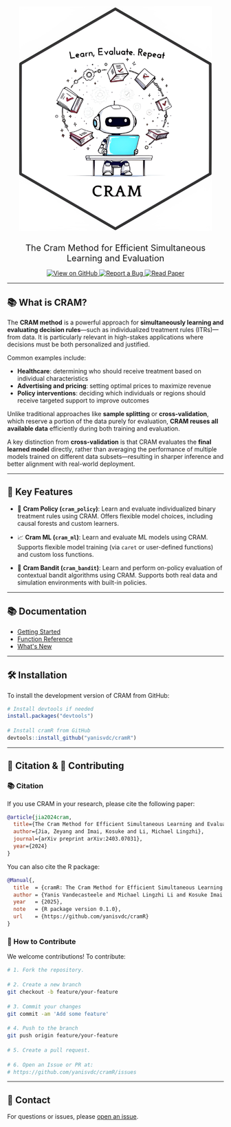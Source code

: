 
<div align="center">
  <img src="man/figures/cram_logo.png" alt="CRAM Logo" width="450" style="margin-bottom: 1.5rem;" />
  <p style="font-size: 1.25rem; max-width: 800px; margin: 0 auto;">
    The Cram Method for Efficient Simultaneous Learning and Evaluation
  </p>
</div>


<p align="center">
  <a href="https://github.com/yanisvdc/cramR">
    <img src="https://img.shields.io/badge/View%20on-GitHub-black?logo=github" alt="View on GitHub">
  </a>
  <a href="https://github.com/yanisvdc/cramR/issues">
    <img src="https://img.shields.io/badge/Report%20a%20Bug-red?logo=bugatti" alt="Report a Bug">
  </a>
  <a href="https://arxiv.org/abs/2403.07031">
    <img src="https://img.shields.io/badge/Read%20Paper-blue?logo=bookstack" alt="Read Paper">
  </a>
</p>

---

## 📚 What is CRAM?

The **CRAM method** is a powerful approach for **simultaneously learning and evaluating decision rules**—such as individualized treatment rules (ITRs)—from data. It is particularly relevant in high-stakes applications where decisions must be both personalized and justified.

Common examples include:

- **Healthcare**: determining who should receive treatment based on individual characteristics  
- **Advertising and pricing**: setting optimal prices to maximize revenue  
- **Policy interventions**: deciding which individuals or regions should receive targeted support to improve outcomes

Unlike traditional approaches like **sample splitting** or **cross-validation**, which reserve a portion of the data purely for evaluation, **CRAM reuses all available data** efficiently during both training and evaluation.

A key distinction from **cross-validation** is that CRAM evaluates the **final learned model** directly, rather than averaging the performance of multiple models trained on different data subsets—resulting in sharper inference and better alignment with real-world deployment.

---

## 🎯 Key Features

- 🧠 **Cram Policy (`cram_policy`)**: Learn and evaluate individualized binary treatment rules using CRAM. Offers flexible model choices, including causal forests and custom learners.

- 📈 **Cram ML (`cram_ml`)**: Learn and evaluate ML models using CRAM. Supports flexible model training (via `caret` or user-defined functions) and custom loss functions.

- 🎰 **Cram Bandit (`cram_bandit`)**: Learn and perform on-policy evaluation of contextual bandit algorithms using CRAM. Supports both real data and simulation environments with built-in policies.


---

## 📚 Documentation
- [Getting Started](articles/cram_policy.html)
- [Function Reference](reference/index.html)
- [What's New](news/index.html)

---

## 🛠️ Installation

To install the development version of CRAM from GitHub:
```r
# Install devtools if needed
install.packages("devtools")

# Install cramR from GitHub
devtools::install_github("yanisvdc/cramR")
```

---

## 📄 Citation & 🤝 Contributing

### 📚 Citation
If you use CRAM in your research, please cite the following paper:

```bibtex
@article{jia2024cram,
  title={The Cram Method for Efficient Simultaneous Learning and Evaluation},
  author={Jia, Zeyang and Imai, Kosuke and Li, Michael Lingzhi},
  journal={arXiv preprint arXiv:2403.07031},
  year={2024}
}
```

You can also cite the R package:

```bibtex
@Manual{,
  title  = {cramR: The Cram Method for Efficient Simultaneous Learning and Evaluation},
  author = {Yanis Vandecasteele and Michael Lingzhi Li and Kosuke Imai and Zeyang Jia and Longlin Wang},
  year   = {2025},
  note   = {R package version 0.1.0},
  url    = {https://github.com/yanisvdc/cramR}
}
```

### 🤝 How to Contribute
We welcome contributions! To contribute:

```bash
# 1. Fork the repository.

# 2. Create a new branch
git checkout -b feature/your-feature

# 3. Commit your changes
git commit -am 'Add some feature'

# 4. Push to the branch
git push origin feature/your-feature

# 5. Create a pull request.

# 6. Open an Issue or PR at:
# https://github.com/yanisvdc/cramR/issues
```

---

## 📧 Contact
For questions or issues, please [open an issue](https://github.com/yanisvdc/cramR/issues).
